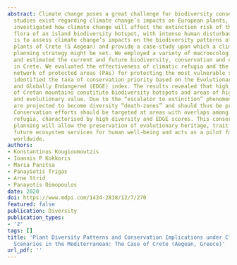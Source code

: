 ```yaml
---
abstract: Climate change poses a great challenge for biodiversity conservation. Several
  studies exist regarding climate change’s impacts on European plants, yet none has
  investigated how climate change will affect the extinction risk of the entire endemic
  flora of an island biodiversity hotspot, with intense human disturbance. Our aim
  is to assess climate change’s impacts on the biodiversity patterns of the endemic
  plants of Crete (S Aegean) and provide a case-study upon which a climate-smart conservation
  planning strategy might be set. We employed a variety of macroecological analyses
  and estimated the current and future biodiversity, conservation and extinction hotspots
  in Crete. We evaluated the effectiveness of climatic refugia and the Natura 2000
  network of protected areas (PAs) for protecting the most vulnerable species and
  identified the taxa of conservation priority based on the Evolutionary Distinct
  and Globally Endangered (EDGE) index. The results revealed that high altitude areas
  of Cretan mountains constitute biodiversity hotspots and areas of high conservation
  and evolutionary value. Due to the “escalator to extinction” phenomenon, these areas
  are projected to become diversity “death-zones” and should thus be prioritised.
  Conservation efforts should be targeted at areas with overlaps among PAs and climatic
  refugia, characterised by high diversity and EDGE scores. This conservation-prioritisation
  planning will allow the preservation of evolutionary heritage, trait diversity and
  future ecosystem services for human well-being and acts as a pilot for similar regions
  worldwide.
authors:
- Konstantinos Kougioumoutzis
- Ioannis P Kokkoris
- Maria Panitsa
- Panayiotis Trigas
- Arne Strid
- Panayotis Dimopoulos
date: 2020
doi: https://www.mdpi.com/1424-2818/12/7/270
featured: false
publication: Diversity
publication_types:
- '2'
tags: []
title: 'Plant Diversity Patterns and Conservation Implications under Climate-Change
  Scenarios in the Mediterranean: The Case of Crete (Aegean, Greece)'
url_pdf: ''
---
```

